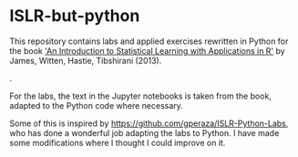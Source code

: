 # ISLR-but-python

This repository contains labs and applied exercises rewritten in Python for the book <A target="_blank" href='http://www-bcf.usc.edu/%7Egareth/ISL/index.html'>'An Introduction to Statistical Learning with Applications in R'</A> by James, Witten, Hastie, Tibshirani (2013).<P>.

For the labs, the text in the Jupyter notebooks is taken from the book, adapted to the Python code where necessary.

Some of this is inspired by https://github.com/gperaza/ISLR-Python-Labs, who has done a wonderful job adapting the labs to Python. I have made some modifications where I thought I could improve on it.
 
 

